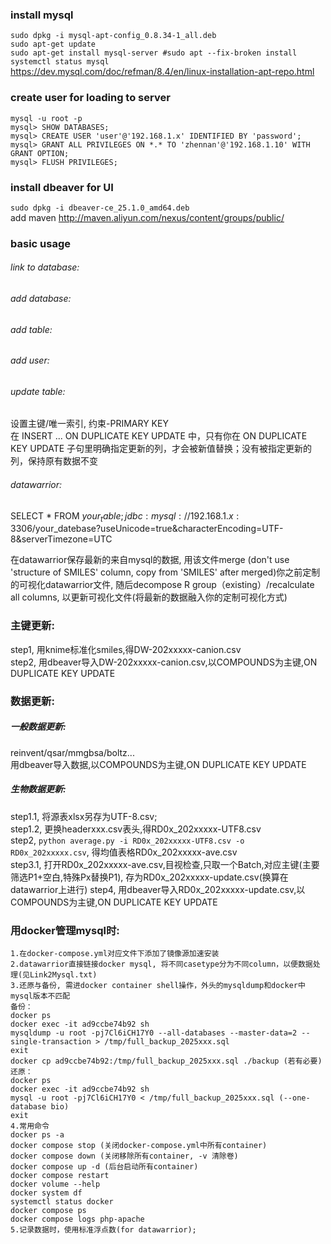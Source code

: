 ### install mysql  
`sudo dpkg -i mysql-apt-config_0.8.34-1_all.deb`  
`sudo apt-get update`   
`sudo apt-get install mysql-server #sudo apt --fix-broken install`  
`systemctl status mysql`  
<https://dev.mysql.com/doc/refman/8.4/en/linux-installation-apt-repo.html>
   
### create user for loading to server   
`mysql -u root -p`  
`mysql> SHOW DATABASES;`  
`mysql> CREATE USER 'user'@'192.168.1.x' IDENTIFIED BY 'password';`  
`mysql> GRANT ALL PRIVILEGES ON *.* TO 'zhennan'@'192.168.1.10' WITH GRANT OPTION;`  
`mysql> FLUSH PRIVILEGES;`  
  
###  install dbeaver for UI  
`sudo dpkg -i dbeaver-ce_25.1.0_amd64.deb`  
add maven <http://maven.aliyun.com/nexus/content/groups/public/>  

### basic usage  
###### link to database:   
###### add database:  
###### add table:  
###### add user:   
###### update table:  
  设置主键/唯一索引, 约束-PRIMARY KEY    
  在 INSERT ... ON DUPLICATE KEY UPDATE 中，只有你在 ON DUPLICATE KEY UPDATE 子句里明确指定更新的列，才会被新值替换；没有被指定更新的列，保持原有数据不变  
###### datawarrior:  
  SELECT * FROM $your_table;  
  jdbc:mysql://192.168.1.x:3306/$your_datebase?useUnicode=true&characterEncoding=UTF-8&serverTimezone=UTC   
    
  在datawarrior保存最新的来自mysql的数据, 用该文件merge (don't use 'structure of SMILES' column, copy from 'SMILES' after merged)你之前定制的可视化datawarrior文件, 随后decompose R group（existing）/recalculate all columns, 以更新可视化文件(将最新的数据融入你的定制可视化方式)   

### 主键更新:  
step1, 用knime标准化smiles,得DW-202xxxxx-canion.csv  
step2, 用dbeaver导入DW-202xxxxx-canion.csv,以COMPOUNDS为主键,ON DUPLICATE KEY UPDATE  
  
### 数据更新:     
##### 一般数据更新:   
reinvent/qsar/mmgbsa/boltz...    
用dbeaver导入数据,以COMPOUNDS为主键,ON DUPLICATE KEY UPDATE  
##### 生物数据更新:  
step1.1, 将源表xlsx另存为UTF-8.csv;  
step1.2, 更换headerxxx.csv表头,得RD0x_202xxxxx-UTF8.csv  
step2, `python average.py -i RD0x_202xxxxx-UTF8.csv -o RD0x_202xxxxx.csv`, 得均值表格RD0x_202xxxxx-ave.csv  
step3.1, 打开RD0x_202xxxxx-ave.csv,目视检查,只取一个Batch,对应主键(主要筛选P1+空白,特殊Px替换P1), 存为RD0x_202xxxxx-update.csv(换算在datawarrior上进行)
step4, 用dbeaver导入RD0x_202xxxxx-update.csv,以COMPOUNDS为主键,ON DUPLICATE KEY UPDATE  

### 用docker管理mysql时: 
    1.在docker-compose.yml对应文件下添加了镜像源加速安装  
    2.datawarrior直接链接docker mysql, 将不同casetype分为不同column，以便数据处理(见Link2Mysql.txt)  
    3.还原与备份, 需进docker container shell操作，外头的mysqldump和docker中mysql版本不匹配  
    备份：  
    docker ps  
    docker exec -it ad9ccbe74b92 sh  
    mysqldump -u root -pj7Cl6iCH17Y0 --all-databases --master-data=2 --single-transaction > /tmp/full_backup_2025xxx.sql  
    exit  
    docker cp ad9ccbe74b92:/tmp/full_backup_2025xxx.sql ./backup (若有必要)  
    还原：  
    docker ps  
    docker exec -it ad9ccbe74b92 sh  
    mysql -u root -pj7Cl6iCH17Y0 < /tmp/full_backup_2025xxx.sql (--one-database bio)  
    exit  
    4.常用命令  
    docker ps -a  
    docker compose stop (关闭docker-compose.yml中所有container)  
    docker compose down (关闭移除所有container, -v 清除卷)  
    docker compose up -d (后台启动所有container)  
    docker compose restart  
    docker volume --help  
    docker system df  
    systemctl status docker  
    docker compose ps  
    docker compose logs php-apache  
    5.记录数据时，使用标准浮点数(for datawarrior);  
